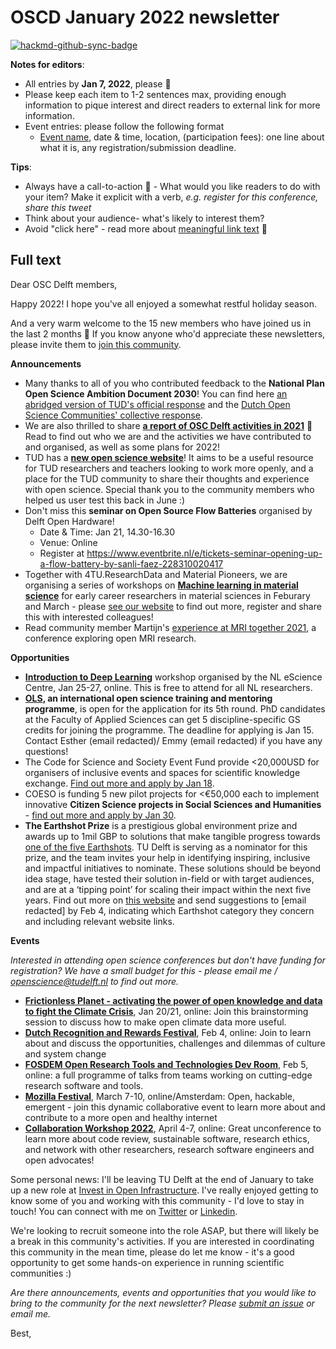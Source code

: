 # OSCD January 2022 newsletter

[![hackmd-github-sync-badge](https://hackmd.io/iOuap8aGSH6ab1L30uHvcg/badge)](https://hackmd.io/iOuap8aGSH6ab1L30uHvcg)


**Notes for editors**: 
- All entries by **Jan 7, 2022**, please :pray: 
- Please keep each item to 1-2 sentences max, providing enough information to pique interest and direct readers to external link for more information. 
- Event entries: please follow the following format
    -  [Event name](eventlink), date & time, location, (participation fees): one line about what it is, any registration/submission deadline.

**Tips**:
- Always have a call-to-action :loudspeaker: - What would you like readers to do with your item? Make it explicit with a verb, *e.g. register for this conference, share this tweet*
- Think about your audience- what's likely to interest them? 
- Avoid "click here" - read more about [meaningful link text](https://accessibility.princeton.edu/how/content/links) :link:

## Full text

Dear OSC Delft members,

Happy 2022! I hope you've all enjoyed a somewhat restful holiday season. 

And a very warm welcome to the 15 new members who have joined us in the last 2 months :wave: If you know anyone who'd appreciate these newsletters, please invite them to [join this community](https://osc-delft.github.io/join).

**Announcements**
- Many thanks to all of you who contributed feedback to the **National Plan Open Science Ambition Document 2030**! You can find here [an abridged version of TUD's official response](https://openworking.wordpress.com/2022/01/03/response-from-tu-delft-on-national-programme-open-science-consultation-document/) and the [Dutch Open Science Communities' collective response](https://docs.google.com/document/d/1B4XGJQQSGwvGy1LzevB6n2nUoHiB2qDz/edit).
- We are also thrilled to share [**a report of OSC Delft activities in 2021**](https://github.com/osc-delft/branding-and-resources/blob/main/reports/OSCD-report-2021.pdf) :raised_hands: Read to find out who we are and the activities we have contributed to and organised, as well as some plans for 2022!
- TUD has a [**new open science website**](https://www.tudelft.nl/library/actuele-themas/openscience)! It aims to be a useful resource for TUD researchers and teachers looking to work more openly, and a place for the TUD community to share their thoughts and experience with open science. Special thank you to the community members who helped us user test this back in June :)
- Don't miss this **seminar on Open Source Flow Batteries** organised by Delft Open Hardware! 
    - Date & Time: Jan 21, 14.30-16.30
    - Venue: Online
    - Register at https://www.eventbrite.nl/e/tickets-seminar-opening-up-a-flow-battery-by-sanli-faez-228310020417
- Together with 4TU.ResearchData and Material Pioneers, we are organising a series of workshops on [**Machine learning in material science**](https://osc-delft.github.io/posts/2022/01/12/workshop-series-on-machine-learning-applications-in-material-science/) for early career researchers in material sciences in Feburary and March - please [see our website](https://osc-delft.github.io/posts/2022/01/12/workshop-series-on-machine-learning-applications-in-material-science/) to find out more, register and share this with interested colleagues!
- Read community member Martijn's [experience at MRI together 2021](https://openworking.wordpress.com/2022/01/11/mri-together-2021/), a conference exploring open MRI research. 

**Opportunities**
- [**Introduction to Deep Learning**](https://www.eventbrite.co.uk/e/introduction-to-deep-learning-tickets-235346907937) workshop organised by the NL eScience Centre, Jan 25-27, online. This is free to attend for all NL researchers. 
- **[OLS](https://openlifesci.org), an international open science training and mentoring programme**, is open for the application for its 5th round. PhD candidates at the Faculty of Applied Sciences can get 5 discipline-specific GS credits for joining the programme. The deadline for applying is Jan 15. Contact Esther (email redacted)/ Emmy (email redacted) if you have any questions!
- The Code for Science and Society Event Fund provide <20,000USD for organisers of inclusive events and spaces for scientific knowledge exchange. [Find out more and apply by Jan 18](https://eventfund.codeforscience.org/request-for-proposals/).
- COESO is funding 5 new pilot projects for <€50,000 each to implement innovative **Citizen Science projects in Social Sciences and Humanities** - [find out more and apply by Jan 30](https://coeso.hypotheses.org/about/open-call-faq).
- **The Earthshot Prize** is a prestigious global environment prize and awards up to 1mil GBP to solutions that make tangible progress towards [one of the five Earthshots](https://earthshotprize.org/the-earthshots/). TU Delft is serving as a nominator for this prize, and the team invites your help in identifying inspiring, inclusive and impactful initiatives to nominate. These solutions should be beyond idea stage, have tested their solution in-field or with target audiences, and are at a ‘tipping point’ for scaling their impact within the next five years. Find out more on [this website](https://www.tudelft.nl/en/2022/tu-delft-1/the-earthshot-prize) and send suggestions to [email redacted] by Feb 4, indicating which Earthshot category they concern and including relevant website links.

**Events**

*Interested in attending open science conferences but don't have funding for registration? We have a small budget for this - please email me / openscience@tudelft.nl to find out more.*

- [**Frictionless Planet - activating the power of open knowledge and data to fight the Climate Crisis**](https://blog.okfn.org/2022/01/10/frictionless-planet-save-the-date/), Jan 20/21, online: Join this brainstorming session to discuss how to make open climate data more useful.
- [**Dutch Recognition and Rewards Festival**](https://recognitionrewards.nl/2021/12/20/recognition-rewards-festival-2022/), Feb 4, online: Join to learn about and discuss the opportunities, challenges and dilemmas of culture and system change
- [**FOSDEM Open Research Tools and Technologies Dev Room**](https://fosdem.org/2022/schedule/track/open_research_tools_and_technologies/), Feb 5, online: a full programme of talks from teams working on cutting-edge research software and tools. 
- [**Mozilla Festival**](https://www.mozillafestival.org/en/), March 7-10, online/Amsterdam: Open, hackable, emergent - join this dynamic collaborative event to learn more about and contribute to a more open and healthy internet
- [**Collaboration Workshop 2022**](https://software.ac.uk/cw22), April 4-7, online: Great unconference to learn more about code review, sustainable software, research ethics, and network with other researchers, research software engineers and open advocates!

Some personal news: I'll be leaving TU Delft at the end of January to take up a new role at [Invest in Open Infrastructure](https://investinopen.org). I've really enjoyed getting to know some of you and working with this community - I'd love to stay in touch! You can connect with me on [Twitter](https://twitter.com/emmy_ft) or [Linkedin](https://www.linkedin.com/in/emmy-tsang-phd-11aa793b/).

We're looking to recruit someone into the role ASAP, but there will likely be a break in this community's activities. If you are interested in coordinating this community in the mean time, please do let me know - it's a good opportunity to get some hands-on experience in running scientific communities :)

*Are there announcements, events and opportunities that you would like to bring to the community for the next newsletter? Please [submit an issue](https://github.com/osc-delft/newsletters/issues) or email me.*

Best,
